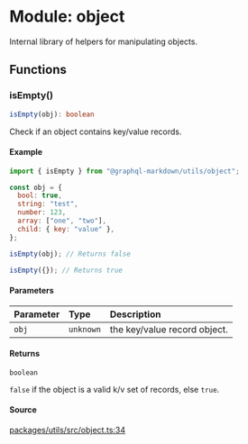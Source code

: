 # Module: object

Internal library of helpers for manipulating objects.

## Functions

### isEmpty()

```ts
isEmpty(obj): boolean
```

Check if an object contains key/value records.

#### Example

```js
import { isEmpty } from "@graphql-markdown/utils/object";

const obj = {
  bool: true,
  string: "test",
  number: 123,
  array: ["one", "two"],
  child: { key: "value" },
};

isEmpty(obj); // Returns false

isEmpty({}); // Returns true
```

#### Parameters

| Parameter | Type      | Description                  |
| :-------- | :-------- | :--------------------------- |
| `obj`     | `unknown` | the key/value record object. |

#### Returns

`boolean`

`false` if the object is a valid k/v set of records, else `true`.

#### Source

[packages/utils/src/object.ts:34](https://github.com/graphql-markdown/graphql-markdown/blob/main/packages/utils/src/object.ts#L34)
